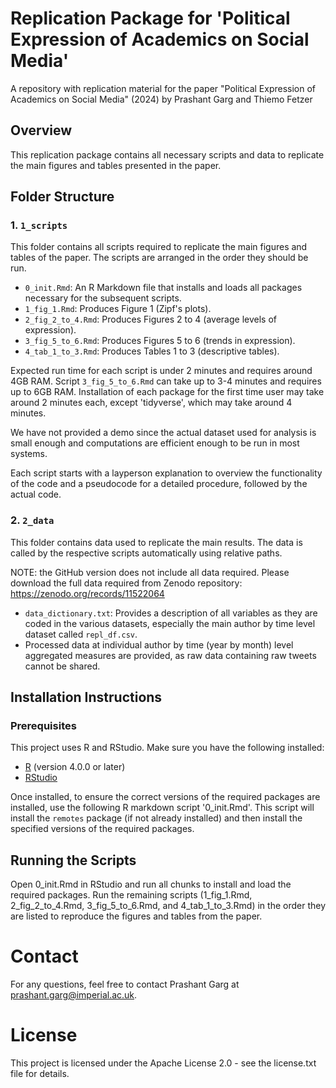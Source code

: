 
# Replication Package for 'Political Expression of Academics on Social Media'
A repository with replication material for the paper "Political Expression of Academics on Social Media" (2024) by Prashant Garg and Thiemo Fetzer

## Overview

This replication package contains all necessary scripts and data to replicate the main figures and tables presented in the paper.

## Folder Structure

### 1. `1_scripts`

This folder contains all scripts required to replicate the main figures and tables of the paper. The scripts are arranged in the order they should be run. 

- `0_init.Rmd`: An R Markdown file that installs and loads all packages necessary for the subsequent scripts. 
- `1_fig_1.Rmd`: Produces Figure 1 (Zipf's plots).
- `2_fig_2_to_4.Rmd`: Produces Figures 2 to 4 (average levels of expression). 
- `3_fig_5_to_6.Rmd`: Produces Figures 5 to 6 (trends in expression). 
- `4_tab_1_to_3.Rmd`: Produces Tables 1 to 3 (descriptive tables). 

Expected run time for each script is under 2 minutes and requires around 4GB RAM. Script `3_fig_5_to_6.Rmd` can take up to 3-4 minutes and requires up to 6GB RAM. Installation of each package for the first time user may take around 2 minutes each, except 'tidyverse', which may take around 4 minutes. 

We have not provided a demo since the actual dataset used for analysis is small enough and computations are efficient enough to be run in most systems.

Each script starts with a layperson explanation to overview the functionality of the code and a pseudocode for a detailed procedure, followed by the actual code.

### 2. `2_data`

This folder contains data used to replicate the main results. The data is called by the respective scripts automatically using relative paths.

NOTE: the GitHub version does not include all data required. Please download the full data required from Zenodo repository: https://zenodo.org/records/11522064

- `data_dictionary.txt`: Provides a description of all variables as they are coded in the various datasets, especially the main author by time level dataset called `repl_df.csv`.
- Processed data at individual author by time (year by month) level aggregated measures are provided, as raw data containing raw tweets cannot be shared.

## Installation Instructions

### Prerequisites

This project uses R and RStudio. Make sure you have the following installed:

- [R](https://cran.r-project.org/) (version 4.0.0 or later)
- [RStudio](https://www.rstudio.com/products/rstudio/download/)

Once installed, to ensure the correct versions of the required packages are installed, use the following R markdown script '0_init.Rmd'. This script will install the `remotes` package (if not already installed) and then install the specified versions of the required packages.

## Running the Scripts
Open 0_init.Rmd in RStudio and run all chunks to install and load the required packages.
Run the remaining scripts (1_fig_1.Rmd, 2_fig_2_to_4.Rmd, 3_fig_5_to_6.Rmd, and 4_tab_1_to_3.Rmd) in the order they are listed to reproduce the figures and tables from the paper.

# Contact
For any questions, feel free to contact Prashant Garg at prashant.garg@imperial.ac.uk.

# License

This project is licensed under the Apache License 2.0 - see the license.txt file for details.
